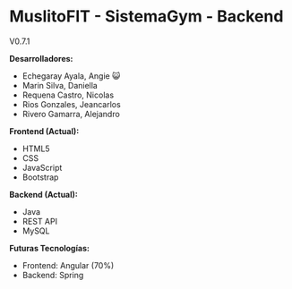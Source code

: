 # MuslitoFIT - SistemaGym - Backend

V0.7.1

**Desarrolladores:**
- Echegaray Ayala, Angie 😺
- Marin Silva, Daniella
- Requena Castro, Nicolas
- Rios Gonzales, Jeancarlos
- Rivero Gamarra, Alejandro

**Frontend (Actual):**
- HTML5
- CSS
- JavaScript
- Bootstrap

**Backend (Actual):**
- Java
- REST API
- MySQL

**Futuras Tecnologías:**
- Frontend: Angular (70%)
- Backend: Spring
